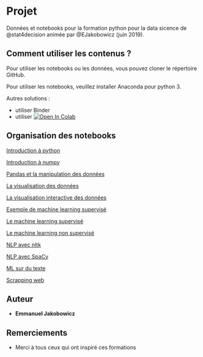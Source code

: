 # Projet

Données et notebooks pour la formation python pour la data sicence de @stat4decision animée par @EJakobowicz (juin 2019).

## Comment utiliser les contenus ?

Pour utiliser les notebooks ou les données, vous pouvez cloner le répertoire GitHub.

Pour utiliser les notebooks, veuillez installer Anaconda pour python 3.

Autres solutions :
- utiliser Binder
 - utiliser [![Open In Colab](https://colab.research.google.com/assets/colab-badge.svg)](https://colab.research.google.com/github/stat4decision/python-data-science-juin-2019)


## Organisation des notebooks

[Introduction à python](/03_bases_python.ipynb)

[Introduction à numpy](/04_numpy.ipynb)

[Pandas et la manipulation des données](/05_pandas.ipynb)

[La visualisation des données](/06_Data_visualisation_matplotlib_seaborn.ipynb)

[La visualisation interactive des données](/06b_Visualisations_interactives.ipynb)

[Exemple de machine learning supervisé](/07_ML_vins.ipynb)

[Le machine learning supervisé](/07a_Machine_learning_supervise.ipynb)

[Le machine learning non supervisé](/07b_Machine_learning_non_supervise.ipynb)

[NLP avec nltk](/08_nlp_with_nltk.ipynb)

[NLP avec SpaCy](/08_nlp_avec_spacy.ipynb)

[ML sur du texte](/08a_Analyse_textuelle.ipynb)

[Scrapping web](/08c_scrapping_web.ipynb)


## Auteur

* **Emmanuel Jakobowicz**

## Remerciements

* Merci à tous ceux qui ont inspiré ces formations
